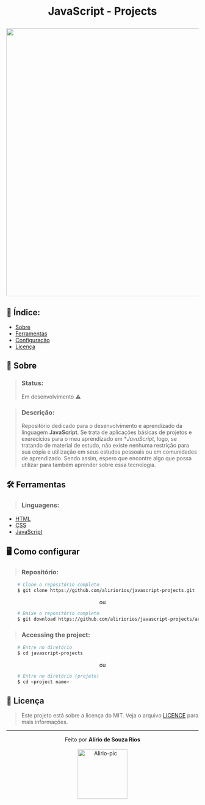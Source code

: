 <!-- HEADER -->
<h1 align="center">
    <p>JavaScript - Projects</p> <!-- title -->
    <img src="https://media.discordapp.net/attachments/958785083630841856/959080254343905280/1_L_QoAG863l8QvqxpNyBiqw.gif" width="700px"> <!-- gif -->
</h1>

<!-- INDEX -->
<h2>📇 Índice:</h2>

- [Sobre](#-sobre)
- [Ferramentas](#%EF%B8%8F-ferramentas)
- [Configuração](#%EF%B8%8F-como-configurar)
- [Licença](#-licença)

<!-- INFO -->
<h2>📝 Sobre</h2>

> ### Status:
> Em desenvolvimento ⚠️

> ### Descrição:
> Repositório dedicado para o desenvolvimento e aprendizado da linguagem **JavaScript**. Se trata de aplicações básicas de projetos e exerecícios para o meu aprendizado em **JavaScript*, logo, se tratando de material de estudo, não existe nenhuma restrição para sua cópia e utilização em seus estudos pessoais ou em comunidades de aprendizado. Sendo assim, espero que encontre algo que possa utilizar para também aprender sobre essa tecnologia.

<!-- TOOLS -->
<h2>🛠️ Ferramentas</h2> <!-- Language + documentation link -->

> ### Linguagens:

- [HTML](https://developer.mozilla.org/pt-BR/docs/Web/HTML)
- [CSS](https://developer.mozilla.org/en-US/docs/Web/CSS)
- [JavaScript](https://www.ecma-international.org)

<!-- SETUP -->
<h2>🖥️ Como configurar</h2>

> ### Repositório:
```bash
    # Clone o repositório completo
    $ git clone https://github.com/aliriorios/javascript-projects.git
```

<p align="center">ou</p>

```bash
    # Baixe o repositório completo
    $ git download https://github.com/aliriorios/javascript-projects/archive/refs/heads/main.zip
```

> ### Accessing the project:
```bash
    # Entre no diretório
    $ cd javascript-projects
```

<p align="center">ou</p>

```bash
    # Entre no diretório (projeto)
    $ cd <project name>
```

<!-- LICENSE -->
<h2>🧾 Licença</h2>

> Este projeto está sobre a licença do MIT. Veja o arquivo <a href="https://github.com/aliriorios/javascript-projects/blob/main/LICENSE">LICENCE</a> para mais informações.

<hr>

<!-- DONE BY -->
<p align="center">Feito por <strong>Alírio de Souza Rios</strong><br><br>
<img alt="Alirio-pic" height="130" src="https://media.discordapp.net/attachments/958760766931075114/958785341442097152/avatar.png">
</p>

